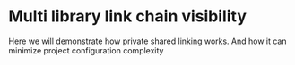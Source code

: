 

# Multi library link chain visibility

Here we will demonstrate how private shared linking works.
And how it can minimize project configuration complexity
